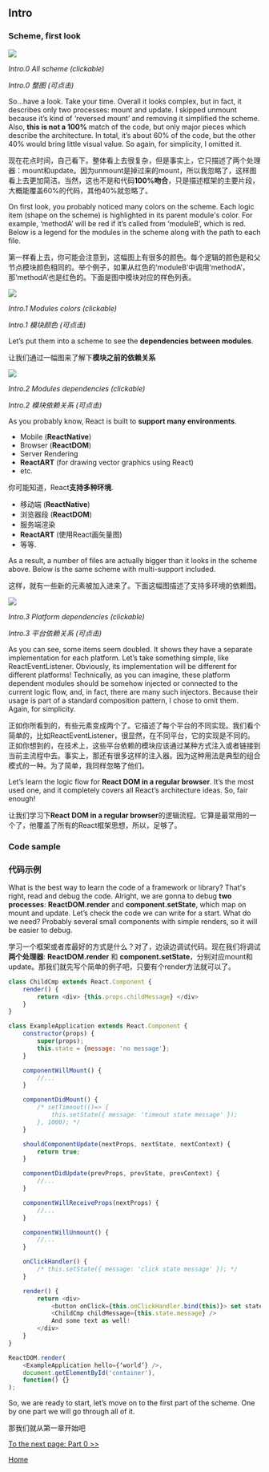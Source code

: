 ## Intro

### Scheme, first look


[![](../images/intro/all-page-stack-reconciler-25-scale.jpg)](../images/intro/all-page-stack-reconciler.svg)

<em>Intro.0 All scheme (clickable)</em>

<em>Intro.0 整图 (可点击)</em>

So...have a look. Take your time. Overall it looks complex, but in fact, it describes only two processes: mount and update. I skipped unmount because it’s kind of ‘reversed mount’ and removing it simplified the scheme. Also, **this is not a 100%** match of the code, but only major pieces which describe the architecture. In total, it’s about 60% of the code, but the other 40% would bring little visual value. So again, for simplicity, I omitted it.

现在花点时间，自己看下。整体看上去很复杂，但是事实上，它只描述了两个处理器：mount和update。因为unmount是掉过来的mount，所以我忽略了，这样图看上去更加简洁。当然，这也不是和代码**100%吻合**，只是描述框架的主要片段，大概能覆盖60%的代码，其他40%就忽略了。

On first look, you probably noticed many colors on the scheme. Each logic item (shape on the scheme) is highlighted in its parent module's color. For example, ‘methodA’ will be red if it’s called from ‘moduleB’, which is red. Below is a legend for the modules in the scheme along with the path to each file.

第一样看上去，你可能会注意到，这幅图上有很多的颜色。每个逻辑的颜色是和父节点模块颜色相同的。举个例子，如果从红色的‘moduleB’中调用‘methodA’，那‘methodA’也是红色的。下面是图中模块对应的样色列表。

[![](https://rawgit.com/Bogdan-Lyashenko/Under-the-hood-ReactJS/7c2372e1/stack/images/intro/modules-src-path.svg)](https://rawgit.com/Bogdan-Lyashenko/Under-the-hood-ReactJS/7c2372e1/stack/images/intro/modules-src-path.svg)

<em>Intro.1 Modules colors (clickable)</em>

<em>Intro.1 模块颜色 (可点击)</em>

Let’s put them into a scheme to see the **dependencies between modules**.

让我们通过一幅图来了解下**模块之前的依赖关系**

[![](https://rawgit.com/Bogdan-Lyashenko/Under-the-hood-ReactJS/7c2372e1/stack/images/intro/files-scheme.svg)](https://rawgit.com/Bogdan-Lyashenko/Under-the-hood-ReactJS/7c2372e1/stack/images/intro/files-scheme.svg)

<em>Intro.2 Modules dependencies (clickable)</em>

<em>Intro.2 模块依赖关系 (可点击)</em>

As you probably know, React is built to **support many environments**. 
- Mobile (**ReactNative**)
- Browser (**ReactDOM**)
- Server Rendering
- **ReactART** (for drawing vector graphics using React)
- etc.

你可能知道，React**支持多种环境**. 
- 移动端 (**ReactNative**)
- 浏览器段 (**ReactDOM**)
- 服务端渲染
- **ReactART** (使用React画矢量图)
- 等等.

As a result, a number of files are actually bigger than it looks in the scheme above. Below is the same scheme with multi-support included.

这样，就有一些新的元素被加入进来了。下面这幅图描述了支持多环境的依赖图。

[![](https://rawgit.com/Bogdan-Lyashenko/Under-the-hood-ReactJS/7c2372e1/stack/images/intro/modules-per-platform-scheme.svg)](https://rawgit.com/Bogdan-Lyashenko/Under-the-hood-ReactJS/7c2372e1/stack/images/intro/modules-per-platform-scheme.svg)

<em>Intro.3 Platform dependencies (clickable)</em>

<em>Intro.3 平台依赖关系 (可点击)</em>

As you can see, some items seem doubled. It shows they have a separate implementation for each platform. Let’s take something simple, like ReactEventListener. Obviously, its implementation will be different for different platforms! Technically, as you can imagine, these platform dependent modules should be somehow injected or connected to the current logic flow, and, in fact, there are many such injectors. Because their usage is part of a standard composition pattern, I chose to omit them. Again, for simplicity.

正如你所看到的，有些元素变成两个了。它描述了每个平台的不同实现。我们看个简单的，比如ReactEventListener，很显然，在不同平台，它的实现是不同的。正如你想到的，在技术上，这些平台依赖的模块应该通过某种方式注入或者链接到当前主流程中去。事实上，那还有很多这样的注入器。因为这种用法是典型的组合模式的一种。为了简单，我同样忽略了他们。

Let’s learn the logic flow for **React DOM in a regular browser**. It’s the most used one, and it completely covers all React’s architecture ideas. So, fair enough!

让我们学习下**React DOM in a regular browser**的逻辑流程。它算是最常用的一个了，他覆盖了所有的React框架思想，所以，足够了。


### Code sample

### 代码示例

What is the best way to learn the code of a framework or library? That's right, read and debug the code. Alright, we are gonna to debug **two processes**: **ReactDOM.render** and **component.setState**, which map on mount and update. Let’s check the code we can write for a start. What do we need? Probably several small components with simple renders, so it will be easier to debug.

学习一个框架或者库最好的方式是什么？对了，边读边调试代码。现在我们将调试**两个处理器**: **ReactDOM.render** 和 **component.setState**，分别对应mount和update。那我们就先写个简单的例子吧，只要有个render方法就可以了。

```javascript
class ChildCmp extends React.Component {
    render() {
        return <div> {this.props.childMessage} </div>
    }
}

class ExampleApplication extends React.Component {
    constructor(props) {
        super(props);
        this.state = {message: 'no message'};
    }

    componentWillMount() {
        //...
    }

    componentDidMount() {
        /* setTimeout(()=> {
            this.setState({ message: 'timeout state message' });
        }, 1000); */
    }

    shouldComponentUpdate(nextProps, nextState, nextContext) {
        return true;
    }

    componentDidUpdate(prevProps, prevState, prevContext) {
        //...
    }

    componentWillReceiveProps(nextProps) {
        //...
    }

    componentWillUnmount() {
        //...
    }

    onClickHandler() {
        /* this.setState({ message: 'click state message' }); */
    }

    render() {
        return <div>
            <button onClick={this.onClickHandler.bind(this)}> set state button </button>
            <ChildCmp childMessage={this.state.message} />
            And some text as well!
        </div>
    }
}

ReactDOM.render(
    <ExampleApplication hello={‘world’} />,
    document.getElementById('container'),
    function() {}
);
```

So, we are ready to start, let’s move on to the first part of the scheme. One by one part we will go through all of it.

那我们就从第一章开始吧

[To the next page: Part 0 >>](./Part-0.md)


[Home](../../README.md)